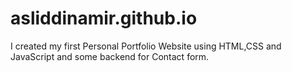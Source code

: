 # asliddinamir.github.io

I created my first Personal Portfolio Website using HTML,CSS and JavaScript and some backend for Contact form.
